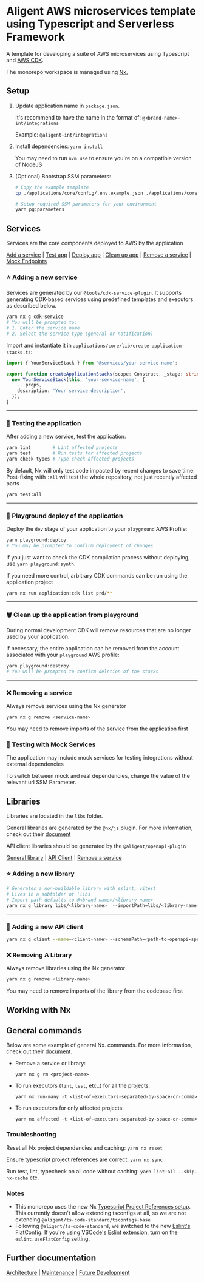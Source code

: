 # Aligent AWS microservices template using Typescript and Serverless Framework

A template for developing a suite of AWS microservices using Typescript and [AWS CDK](https://docs.aws.amazon.com/cdk/v2/guide/home.html).

The monorepo workspace is managed using [Nx.](https://nx.dev)

## Setup

1. Update application name in `package.json`.

   It's recommend to have the name in the format of: `@<brand-name>-int/integrations`

   Example: `@aligent-int/integrations`

2. Install dependencies: `yarn install`

   You may need to run `nvm use` to ensure you're on a compatible version of NodeJS

3. (Optional) Bootstrap SSM parameters:

   ```bash
   # Copy the example template
   cp ./applications/core/config/.env.example.json ./applications/core/config/.env.json

   # Setup required SSM parameters for your environment
   yarn pg:parameters
   ```

## Services

Services are the core components deployed to AWS by the application

[Add a service](#⭐-adding-a-new-service) | [Test app](#🧪-testing-the-application) | [Deploy app](#🚀-playground-deploy-of-the-application) | [Clean up app](#🗑️-clean-up-the-application-from-playground) | [Remove a service](#❌-removing-a-service) | [Mock Endpoints](#🧪-testing-with-mock-services)

### ⭐ Adding a new service

Services are generated by our `@tools/cdk-service-plugin`. It supports generating CDK-based services using predefined templates and executors as described below.

```bash
yarn nx g cdk-service
# You will be prompted to:
# 1. Enter the service name
# 2. Select the service type (general or notification)
```

Import and instantiate it in `applications/core/lib/create-application-stacks.ts`:

```typescript
import { YourServiceStack } from '@services/your-service-name';

export function createApplicationStacks(scope: Construct, _stage: string, props?: StageProps) {
  new YourServiceStack(this, 'your-service-name', {
    ...props,
    description: 'Your service description',
  });
}
```

---

### 🧪 Testing the application

After adding a new service, test the application:

```bash
yarn lint        # Lint affected projects
yarn test        # Run tests for affected projects
yarn check-types # Type check affected projects
```

By default, Nx will only test code impacted by recent changes to save time. Post-fixing with `:all` will test the whole repository, not just recently affected parts

```bash
yarn test:all
```

---

### 🚀 Playground deploy of the application

Deploy the `dev` stage of your application to your `playground` AWS Profile:

```bash
yarn playground:deploy
# You may be prompted to confirm deployment of changes
```

If you just want to check the CDK compilation process without deploying, use `yarn playground:synth`.

If you need more control, arbitrary CDK commands can be run using the application project

```bash
yarn nx run application:cdk list prd/**
```

---

### 🗑️ Clean up the application from playground

During normal development CDK will remove resources that are no longer used by your application.

If necessary, the entire application can be removed from the account associated with your `playground` AWS profile:

```bash
yarn playground:destroy
# You will be prompted to confirm deletion of the stacks
```

---

### ❌ Removing a service

Always remove services using the Nx generator

```bash
yarn nx g remove <service-name>
```

You may need to remove imports of the service from the application first

### 🧪 Testing with Mock Services

The application may include mock services for testing integrations without external dependencies

To switch between mock and real dependencies, change the value of the relevant url SSM Parameter.

## Libraries

Libraries are located in the `libs` folder.

General libraries are generated by the `@nx/js` plugin. For more information, check out their [document](https://nx.dev/packages/js)

API client libraries should be generated by the `@aligent/openapi-plugin`

[General library](#⭐-adding-a-new-library) | [API Client](#🔌-adding-a-new-api-client) | [Remove a service](#❌-removing-a-library)

### ⭐ Adding a new library

```bash
# Generates a non-buildable library with eslint, vitest
# Lives in a subfolder of 'libs'
# Import path defaults to @<brand-name>/<library-name>
yarn nx g library libs/<library-name>  --importPath=libs/<library-name>
```

---

### 🔌 Adding a new API client

```bash
yarn nx g client --name=<client-name> --schemaPath=<path-to-openapi-spec>
```

### ❌ Removing A Library

Always remove libraries using the Nx generator

```bash
yarn nx g remove <library-name>
```

You may need to remove imports of the library from the codebase first

## Working with Nx

## General commands

Below are some example of general Nx. commands. For more information, check out their [document](https://nx.dev/packages/nx/documents).

- Remove a service or library:

  `yarn nx g rm <project-name>`

- To run executors (`lint`, `test`, etc..) for all the projects:

  `yarn nx run-many -t <list-of-executors-separated-by-space-or-comma>`

- To run executors for only affected projects:

  `yarn nx affected -t <list-of-executors-separated-by-space-or-comma>`

### Troubleshooting

Reset all Nx project dependencies and caching: `yarn nx reset`

Ensure typescript project references are correct: `yarn nx sync`

Run test, lint, typecheck on all code without caching: `yarn lint:all --skip-nx-cache` etc.

### Notes

- This monorepo uses the new Nx [Typescript Project References setup](https://nx.dev/blog/typescript-project-references). This currently doesn't allow extending tsconfigs at all, so we are not extending `@aligent/ts-code-standard/tsconfigs-base`
- Following `@aligent/ts-code-standard`, we switched to the new [Eslint's FlatConfig](https://eslint.org/blog/2022/08/new-config-system-part-2/). If you're using [VSCode's Eslint extension](https://marketplace.visualstudio.com/items?itemName=dbaeumer.vscode-eslint), turn on the `eslint.useFlatConfig` setting.

## Further documentation

[Architecture](./docs/developer-notes/ARCHITECTURE.md) | [Maintenance](./docs/developer-notes/MAINTENANCE.md) | [Future Development](./docs/developer-notes/FUTURE-DEVELOPMENT.md)
